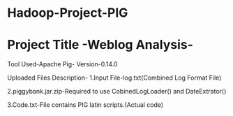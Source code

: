 # Hadoop-Project-PIG


# Project Title -Weblog Analysis- 


 Tool Used-Apache Pig- Version-0.14.0
 
 Uploaded Files Description-
1.Input File-log.txt(Combined Log Format File)

2.piggybank.jar.zip-Required to use CobinedLogLoader() and DateExtrator()

3.Code.txt-File contains PIG latin scripts.(Actual code)
